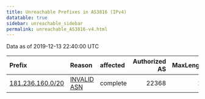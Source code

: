 ```yaml
---
title: Unreachable Prefixes in AS3816 (IPv4)
datatable: true
sidebar: unreachable_sidebar
permalink: unreachable_AS3816-v4.html
---
```


Data as of 2019-12-13 22:40:00 UTC


<div class="datatable-begin"></div>

| Prefix                                                     | Reason                                                                                                 | affected   |   Authorized AS |   MaxLength | Anchor                                         |   unreachable /24s |
|:-----------------------------------------------------------|:-------------------------------------------------------------------------------------------------------|:-----------|----------------:|------------:|:-----------------------------------------------|-------------------:|
| [181.236.160.0/20](https://stat.ripe.net/181.236.160.0/20) | [INVALID ASN](https://rpki-validator.ripe.net/announcement-preview?asn=AS3816&prefix=181.236.160.0/20) | complete   |           22368 |          24 | [LACNIC](unreachable_LACNIC_RPKI_Root-v4.html) |                 16 |

<div class="datatable-end"></div>